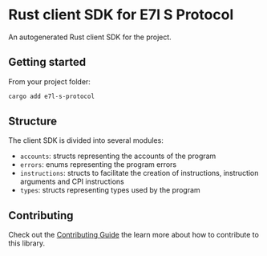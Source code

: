 # Rust client SDK for E7l S Protocol

An autogenerated Rust client SDK for the project.

## Getting started

From your project folder:

```bash
cargo add e7l-s-protocol
```

## Structure

The client SDK is divided into several modules:

- `accounts`: structs representing the accounts of the program
- `errors`: enums representing the program errors
- `instructions`: structs to facilitate the creation of instructions, instruction arguments and CPI instructions
- `types`: structs representing types used by the program

## Contributing

Check out the [Contributing Guide](./CONTRIBUTING.md) the learn more about how to contribute to this library.

